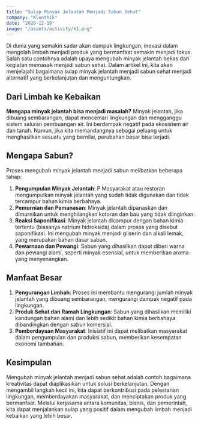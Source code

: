 ```yaml
---
title: "Sulap Minyak Jelantah Menjadi Sabun Sehat"
company: "Klenthik"
date: "2020-12-19"
image: "/assets/activity/k1.png"
---
```


Di dunia yang semakin sadar akan dampak lingkungan, inovasi dalam mengolah limbah menjadi produk yang bermanfaat semakin menjadi fokus. Salah satu contohnya adalah upaya mengubah minyak jelantah bekas dari kegiatan memasak menjadi sabun sehat. Dalam artikel ini, kita akan menjelajahi bagaimana sulap minyak jelantah menjadi sabun sehat menjadi alternatif yang berkelanjutan dan menguntungkan.

## Dari Limbah ke Kebaikan

**Mengapa minyak jelantah bisa menjadi masalah?** Minyak jelantah, jika dibuang sembarangan, dapat mencemari lingkungan dan mengganggu sistem saluran pembuangan air. Ini berdampak negatif pada ekosistem air dan tanah. Namun, jika kita memandangnya sebagai peluang untuk menghasilkan sesuatu yang bernilai, perubahan besar bisa terjadi.

## Mengapa Sabun?

Proses mengubah minyak jelantah menjadi sabun melibatkan beberapa tahap:

1. **Pengumpulan Minyak Jelantah**: P Masyarakat atau restoran mengumpulkan minyak jelantah yang sudah tidak digunakan dan tidak tercampur bahan kimia berbahaya.
2. **Pemurnian dan Pemanasan**: Minyak jelantah dipanaskan dan dimurnikan untuk menghilangkan kotoran dan bau yang tidak diinginkan.
3. **Reaksi Saponifikasi**: Minyak jelantah dicampur dengan bahan kimia tertentu (biasanya natrium hidroksida) dalam proses yang disebut saponifikasi. Ini mengubah minyak menjadi gliserin dan alkali lemak, yang merupakan bahan dasar sabun.
4. **Pewarnaan dan Pewangi**: Sabun yang dihasilkan dapat diberi warna dan pewangi alami, seperti minyak esensial, untuk memberikan aroma yang menyenangkan.

## Manfaat Besar

1. **Pengurangan Limbah**: Proses ini membantu mengurangi jumlah minyak jelantah yang dibuang sembarangan, mengurangi dampak negatif pada lingkungan.
2. **Produk Sehat dan Ramah Lingkungan**: Sabun yang dihasilkan memiliki kandungan bahan alami dan lebih sedikit bahan kimia berbahaya dibandingkan dengan sabun komersial.
3. **Pemberdayaan Masyarakat**: Inisiatif ini dapat melibatkan masyarakat dalam pengumpulan dan produksi sabun, memberikan kesempatan ekonomi tambahan.

## Kesimpulan

Mengubah minyak jelantah menjadi sabun sehat adalah contoh bagaimana kreativitas dapat diaplikasikan untuk solusi berkelanjutan. Dengan mengambil langkah kecil ini, kita dapat berkontribusi pada pelestarian lingkungan, memberdayakan masyarakat, dan menciptakan produk yang bermanfaat. Melalui kerjasama antara komunitas, bisnis, dan pemerintah, kita dapat menjalankan sulap yang positif dalam mengubah limbah menjadi kebaikan yang lebih besar.
